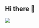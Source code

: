 ## Hi there 👋

![](https://github-readme-stats.vercel.app/api?username=Doom9527e&show_icons=true&theme=transparent)
